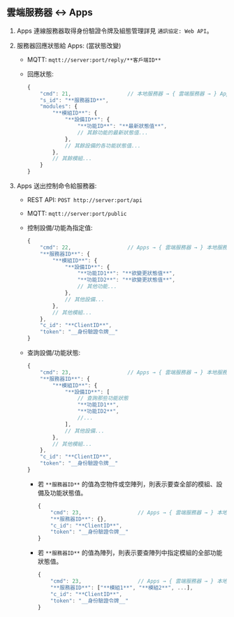 ## 雲端服務器 ↔ Apps

1. Apps 連線服務器取得身份驗證令牌及組態管理詳見 `通訊協定: Web API`。

1. 服務器回應狀態給 Apps: (當狀態改變)
    * MQTT: `mqtt://server:port/reply/**客戶端ID**`

    * 回應狀態:
        ```js
        {
            "cmd": 21,                  // 本地服務器 → { 雲端服務器 → } Apps
            "s_id": "**服務器ID**",
            "modules": {
                "**模組ID**": {
                    "**設備ID**": {
                        "**功能ID**": "**最新狀態值**",
                        // 其餘功能的最新狀態值...
                    },
                    // 其餘設備的各功能狀態值...
                },
                // 其餘模組...
            }
        }
        ```

1. Apps 送出控制命令給服務器:
    * REST API: `POST http://server:port/api`

    * MQTT: `mqtt://server:port/public`

    * 控制設備/功能為指定值:
        ```js
        {
            "cmd": 22,                  // Apps → { 雲端服務器 → } 本地服務器
            "**服務器ID**": {
                "**模組ID**": {
                    "**設備ID**": {
                        "**功能ID1**": "**欲變更狀態值**",
                        "**功能ID2**": "**欲變更狀態值**",
                        // 其他功能...
                    },
                    // 其他設備...
                },
                // 其他模組...
            },
            "c_id": "**ClientID**",
            "token": "__身份驗證令牌__"
        }
        ```

    * 查詢設備/功能狀態:
        ```js
        {
            "cmd": 23,                  // Apps → { 雲端服務器 → } 本地服務器
            "**服務器ID**": {
                "**模組ID**": {
                    "**設備ID**": [
                        // 查詢那些功能狀態
                        "**功能ID1**",
                        "**功能ID2**",
                        //...
                    ],
                    // 其他設備...
                },
                // 其他模組...
            },
            "c_id": "**ClientID**",
            "token": "__身份驗證令牌__"
        }
        ```

        * 若 `**服務器ID**` 的值為空物件或空陣列，則表示要查全部的模組、設備及功能狀態值。
            ```js
            {
                "cmd": 23,                  // Apps → { 雲端服務器 → } 本地服務器
                "**服務器ID**": {},
                "c_id": "**ClientID**",
                "token": "__身份驗證令牌__"
            }
            ```

        * 若 `**服務器ID**` 的值為陣列，則表示要查陣列中指定模組的全部功能狀態值。
            ```js
            {
                "cmd": 23,                  // Apps → { 雲端服務器 → } 本地服務器
                "**服務器ID**": ["**模組1**", "**模組2**", ...],
                "c_id": "**ClientID**",
                "token": "__身份驗證令牌__"
            }
            ```
